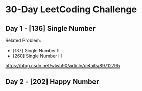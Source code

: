 # 30-Day LeetCoding Challenge
## Day 1 - [136] Single Number


Related Problem:
- [137] Single Number II
- [260] Single Number III

https://blog.csdn.net/wlwh90/article/details/89712795

## Day 2 - [202] Happy Number